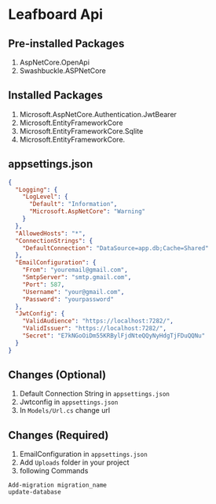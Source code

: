 # Leafboard Api

## Pre-installed Packages  
1. AspNetCore.OpenApi
2. Swashbuckle.ASPNetCore

## Installed Packages 
1. Microsoft.AspNetCore.Authentication.JwtBearer
2. Microsoft.EntityFrameworkCore
3. Microsoft.EntityFrameworkCore.Sqlite
4. Microsoft.EntityFrameworkCore.

## appsettings.json
```json 
{
  "Logging": {
    "LogLevel": {
      "Default": "Information",
      "Microsoft.AspNetCore": "Warning"
    }
  },
  "AllowedHosts": "*",
  "ConnectionStrings": {
    "DefaultConnection": "DataSource=app.db;Cache=Shared"
  },
  "EmailConfiguration": {
    "From": "youremail@gmail.com",
    "SmtpServer": "smtp.gmail.com",
    "Port": 587,
    "Username": "your@gmail.com",
    "Password": "yourpassword"
  },
  "JwtConfig": {
    "ValidAudience": "https://localhost:7282/",
    "ValidIssuer": "https://localhost:7282/",
    "Secret": "E7kNGoOiDm55KRBylFjdNteQQyNyHdgTjFDuQQNu"
  }
}
```

## Changes (Optional)
1. Default Connection String in `appsettings.json` 
2. Jwtconfig in `appsettings.json`
3.  In `Models/Url.cs` change url

## Changes (Required)
1. EmailConfiguration in `appsettings.json`
2. Add `Uploads` folder in your project
3. following Commands 
```
Add-migration migration_name
update-database
```



